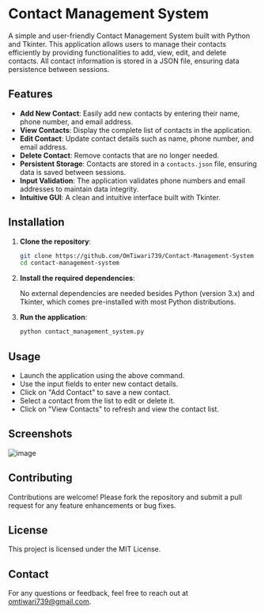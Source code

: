 # Contact Management System

A simple and user-friendly Contact Management System built with Python and Tkinter. This application allows users to manage their contacts efficiently by providing functionalities to add, view, edit, and delete contacts. All contact information is stored in a JSON file, ensuring data persistence between sessions.

## Features

- **Add New Contact**: Easily add new contacts by entering their name, phone number, and email address.
- **View Contacts**: Display the complete list of contacts in the application.
- **Edit Contact**: Update contact details such as name, phone number, and email address.
- **Delete Contact**: Remove contacts that are no longer needed.
- **Persistent Storage**: Contacts are stored in a `contacts.json` file, ensuring data is saved between sessions.
- **Input Validation**: The application validates phone numbers and email addresses to maintain data integrity.
- **Intuitive GUI**: A clean and intuitive interface built with Tkinter.

## Installation

1. **Clone the repository**:

   ```bash
   git clone https://github.com/OmTiwari739/Contact-Management-System
   cd contact-management-system
   ```

2. **Install the required dependencies**:

   No external dependencies are needed besides Python (version 3.x) and Tkinter, which comes pre-installed with most Python distributions.

3. **Run the application**:

   ```bash
   python contact_management_system.py
   ```

## Usage

- Launch the application using the above command.
- Use the input fields to enter new contact details.
- Click on "Add Contact" to save a new contact.
- Select a contact from the list to edit or delete it.
- Click on "View Contacts" to refresh and view the contact list.

## Screenshots

![image](https://github.com/user-attachments/assets/d8a62499-69f1-4133-b70f-8bfec509d9c7)


## Contributing

Contributions are welcome! Please fork the repository and submit a pull request for any feature enhancements or bug fixes.

## License

This project is licensed under the MIT License.

## Contact

For any questions or feedback, feel free to reach out at omtiwari739@gmail.com.
